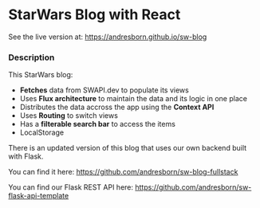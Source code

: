 # StarWars Blog with React

See the live version at:
https://andresborn.github.io/sw-blog

### Description
This StarWars blog:
- **Fetches** data from SWAPI.dev to populate its views
- Uses **Flux architecture** to maintain the data and its logic in one place
- Distributes the data accross the app using the **Context API**
- Uses **Routing** to switch views
- Has a **filterable search bar** to access the items
- LocalStorage

There is an updated version of this blog that uses our own backend built with Flask.

You can find it here: https://github.com/andresborn/sw-blog-fullstack

You can find our Flask REST API here: https://github.com/andresborn/sw-flask-api-template

